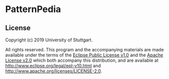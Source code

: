# PatternPedia

## License

Copyright (c) 2019 University of Stuttgart.

All rights reserved. This program and the accompanying materials
are made available under the terms of the [Eclipse Public License v1.0]
and the [Apache License v2.0] which both accompany this distribution,
and are available at http://www.eclipse.org/legal/epl-v10.html
and http://www.apache.org/licenses/LICENSE-2.0.

[Apache License v2.0]: http://www.apache.org/licenses/LICENSE-2.0.html
[Eclipse Public License v1.0]: http://www.eclipse.org/legal/epl-v10.html
